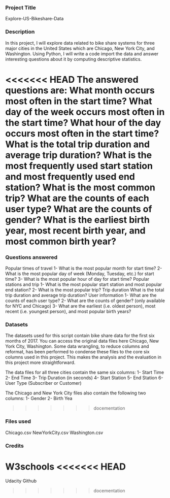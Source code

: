 ### Project Title
Explore-US-Bikeshare-Data

### Description
In this project, I will explore data related to bike share systems for three major cities in the United States which are Chicago, New York City, and Washington. Using Python, I will write a code import the data and answer interesting questions about it by computing descriptive statistics.

<<<<<<< HEAD
The answered questions are: What month occurs most often in the start time? What day of the week occurs most often in the start time? What hour of the day occurs most often in the start time? What is the total trip duration and average trip duration? What is the most frequently used start station and most frequently used end station? What is the most common trip? What are the counts of each user type? What are the counts of gender? What is the earliest birth year, most recent birth year, and most common birth year?
=======
### Questions answered
Popular times of travel
1- What is the most popular month for start time?
2- What is the most popular day of week (Monday, Tuesday, etc.) for start time?
3- What is the most popular hour of day for start time?
Popular stations and trip
1- What is the most popular start station and most popular end station?
2- What is the most popular trip?
Trip duration
What is the total trip duration and average trip duration?
User information
1- What are the counts of each user type?
2- What are the counts of gender? (only available for NYC and Chicago)
3- What are the earliest (i.e. oldest person), most recent (i.e. youngest person), and most popular birth years?

### Datasets
The datasets used for this script contain bike share data for the first six months of 2017. You can access the original data files here Chicago, New York City, Washington. Some data wrangling, to reduce columns and reformat, has been performed to condense these files to the core six columns used in this project. This makes the analysis and the evaluation in this project more straightforward.

The data files for all three cities contain the same six columns:
1- Start Time
2- End Time
3- Trip Duration (in seconds)
4- Start Station
5- End Station
6- User Type (Subscriber or Customer)

The Chicago and New York City files also contain the following two columns:
1- Gender
2- Birth Yea
>>>>>>> docementation

### Files used
Chicago.csv NewYorkCity.csv Washington.csv

### Credits
W3schools
<<<<<<< HEAD
=======
Udacity
Github
>>>>>>> docementation
